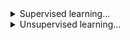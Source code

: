 <!-- # Data Science Portfolio -->

<!-- ## Supervised learning -->
<details>
  <summary>Supervised learning...</summary>

## 1. [Manchester house price prediction](https://github.com/FSITR/COMAH-sites)
House price prediction across manchester...
<!-- image -->

## 2. [NASA turbofan engine failure prediction](https://github.com/FSITR/COMAH-sites)
Failure predictin of aircraft engines based on sensor data...
<!-- image -->

## 3. [Email classification for automated support ticket creation](https://github.com/FSITR/COMAH-sites)
Multi-Classification of emails based on header and content to allow automated ticket creation...
<!-- image -->

## 4. [Prediction of RSI pain levels in computer users](https://github.com/FSITR/COMAH-sites)
Identifying the most influental factors correlating with pain levels from typing...
<!-- image -->

</details>

<!-- ####################### -->

<details>
  <summary>Unsupervised learning...</summary>
  
## 5. [Clustering of COMAH sites](https://github.com/FSITR/COMAH-sites)
Basic clustering of hazardous engineering faciliites across the UK...
<!-- image -->

## 6. [Exploration of text data - Topic modelling of failure records](https://github.com/FSITR/COMAH-sites)
Exploring the hidden topics with failure records to gain insight...
<!-- image -->
</details>
